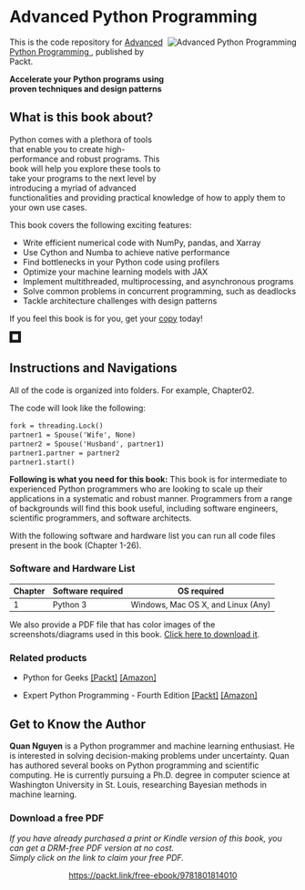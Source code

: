 # Advanced Python Programming 

<a href="https://www.packtpub.com/product/advanced-python-programming/9781838551216?utm_source=github&utm_medium=repository&utm_campaign="><img src="https://static.packt-cdn.com/products/9781838551216/cover/smaller" alt="Advanced Python Programming " height="256px" align="right"></a>

This is the code repository for [Advanced Python Programming ](https://www.packtpub.com/product/advanced-python-programming/9781838551216?utm_source=github&utm_medium=repository&utm_campaign=), published by Packt.

**Accelerate your Python programs using proven techniques and design patterns**

## What is this book about?
Python comes with a plethora of tools that enable you to create high-performance and robust programs. This book will help you explore these tools to take your programs to the next level by introducing a myriad of advanced functionalities and providing practical knowledge of how to apply them to your own use cases.

This book covers the following exciting features:

* Write efficient numerical code with NumPy, pandas, and Xarray
* Use Cython and Numba to achieve native performance
* Find bottlenecks in your Python code using profilers
* Optimize your machine learning models with JAX
* Implement multithreaded, multiprocessing, and asynchronous programs
* Solve common problems in concurrent programming, such as deadlocks
* Tackle architecture challenges with design patterns

If you feel this book is for you, get your [copy](https://www.amazon.com/dp/1801814015) today!

<a href="https://www.packtpub.com/?utm_source=github&utm_medium=banner&utm_campaign=GitHubBanner"><img src="https://raw.githubusercontent.com/PacktPublishing/GitHub/master/GitHub.png" 
alt="https://www.packtpub.com/" border="5" /></a>

## Instructions and Navigations
All of the code is organized into folders. For example, Chapter02.

The code will look like the following:
```
fork = threading.Lock()
partner1 = Spouse('Wife', None)
partner2 = Spouse('Husband', partner1)
partner1.partner = partner2
partner1.start()
```

**Following is what you need for this book:**
This book is for intermediate to experienced Python programmers who are looking to scale up their applications in a systematic and robust manner. Programmers from a range of backgrounds will find this book useful, including software engineers, scientific programmers, and software architects.

With the following software and hardware list you can run all code files present in the book (Chapter 1-26).
### Software and Hardware List
| Chapter | Software required | OS required |
| -------- | ------------------------------------ | ----------------------------------- |
| 1 | Python 3 | Windows, Mac OS X, and Linux (Any) |


We also provide a PDF file that has color images of the screenshots/diagrams used in this book. [Click here to download it](https://static.packt-cdn.com/downloads/9781801814010_ColorImages.pdf).

### Related products
* Python for Geeks  [[Packt]](https://www.packtpub.com/product/python-for-geeks/9781801070119?utm_source=github&utm_medium=repository&utm_campaign=) [[Amazon]](https://www.amazon.com/dp/1801070113)

* Expert Python Programming - Fourth Edition  [[Packt]](https://www.packtpub.com/product/expert-python-programming-fourth-edition/9781801071109?utm_source=github&utm_medium=repository&utm_campaign=) [[Amazon]](https://www.amazon.com/dp/1801071101)



## Get to Know the Author
**Quan Nguyen**
is a Python programmer and machine learning enthusiast. He is interested in solving decision-making problems under uncertainty. Quan has authored several books on Python programming and scientific computing. He is currently pursuing a Ph.D. degree in computer science at Washington University in St. Louis, researching Bayesian methods in machine learning.	




### Download a free PDF

 <i>If you have already purchased a print or Kindle version of this book, you can get a DRM-free PDF version at no cost.<br>Simply click on the link to claim your free PDF.</i>
<p align="center"> <a href="https://packt.link/free-ebook/9781801814010">https://packt.link/free-ebook/9781801814010 </a> </p>